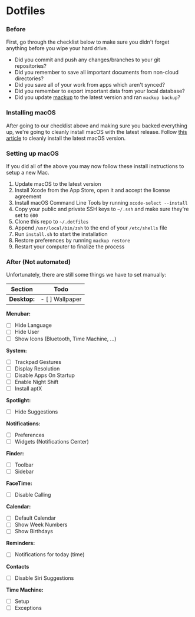 # Dotfiles

### Before

First, go through the checklist below to make sure you didn't forget anything before you wipe your hard drive.

- Did you commit and push any changes/branches to your git repositories?
- Did you remember to save all important documents from non-cloud directories?
- Did you save all of your work from apps which aren't synced?
- Did you remember to export important data from your local database?
- Did you update [mackup](https://github.com/lra/mackup) to the latest version and ran `mackup backup`?

### Installing macOS

After going to our checklist above and making sure you backed everything up, we're going to cleanly install macOS with the latest release. Follow [this article](https://www.imore.com/how-do-clean-install-macos) to cleanly install the latest macOS version.

### Setting up macOS

If you did all of the above you may now follow these install instructions to setup a new Mac.

1. Update macOS to the latest version
2. Install Xcode from the App Store, open it and accept the license agreement
3. Install macOS Command Line Tools by running `xcode-select --install`
4. Copy your public and private SSH keys to `~/.ssh` and make sure they're set to `600`
5. Clone this repo to `~/.dotfiles`
6. Append `/usr/local/bin/zsh` to the end of your `/etc/shells` file
7. Run `install.sh` to start the installation
8. Restore preferences by running `mackup restore`
9. Restart your computer to finalize the process

### After (Not automated)

Unfortunately, there are still some things we have to set manually:

| Section              | Todo                                        |
| -------------------- | ------------------------------------------- |
| **Desktop:**         | - [ ] Wallpaper                             |

**Menubar:**
- [ ] Hide Language
- [ ] Hide User
- [ ] Show Icons (Bluetooth, Time Machine, ...)

**System:**
- [ ] Trackpad Gestures
- [ ] Display Resolution
- [ ] Disable Apps On Startup
- [ ] Enable Night Shift
- [ ] Install aptX

**Spotlight:**
- [ ] Hide Suggestions

**Notifications:**
- [ ] Preferences
- [ ] Widgets (Notifications Center)

**Finder:**
- [ ] Toolbar
- [ ] Sidebar

**FaceTime:**
- [ ] Disable Calling

**Calendar:**
- [ ] Default Calendar
- [ ] Show Week Numbers
- [ ] Show Birthdays

**Reminders:**
- [ ] Notifications for today (time)

**Contacts**
- [ ] Disable Siri Suggestions

**Time Machine:**
- [ ] Setup
- [ ] Exceptions
